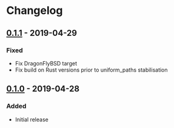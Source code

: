 # Changelog

## [0.1.1] - 2019-04-29
### Fixed
 - Fix DragonFlyBSD target
 - Fix build on Rust versions prior to uniform_paths stabilisation

## [0.1.0] - 2019-04-28
### Added
 - Initial release

[0.1.0]: https://github.com/Freaky/rust-proctitle/commits/v0.1.0
[0.1.1]: https://github.com/Freaky/rust-proctitle/commits/v0.1.1
